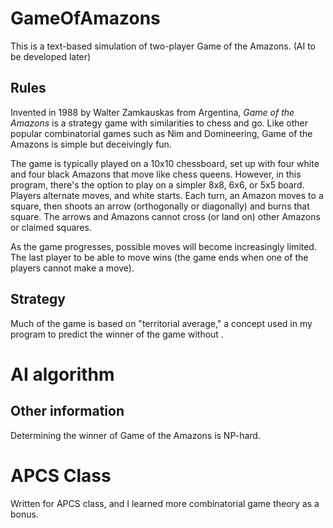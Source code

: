 # GameOfAmazons

This is a text-based simulation of two-player Game of the Amazons. (AI to be developed later)

## Rules

Invented in 1988 by Walter Zamkauskas from Argentina, *Game of the Amazons* is a strategy game with similarities to chess and go. Like other popular combinatorial games such as Nim and Domineering, Game of the Amazons is simple but deceivingly fun.

The game is typically played on a 10x10 chessboard, set up with four white and four black Amazons that move like chess queens. However, in this program, there's the option to play on a simpler 8x8, 6x6, or 5x5 board. Players alternate moves, and white starts. Each turn, an Amazon moves to a square, then shoots an arrow (orthogonally or diagonally) and burns that square. The arrows and Amazons cannot cross (or land on) other Amazons or claimed squares. 

As the game progresses, possible moves will become increasingly limited. The last player to be able to move wins (the game ends when one of the players cannot make a move).

## Strategy

Much of the game is based on "territorial average," a concept used in my program to predict the winner of the game without .

# AI algorithm

## Other information

Determining the winner of Game of the Amazons is NP-hard.

# APCS Class 

Written for APCS class, and I learned more combinatorial game theory as a bonus. 
